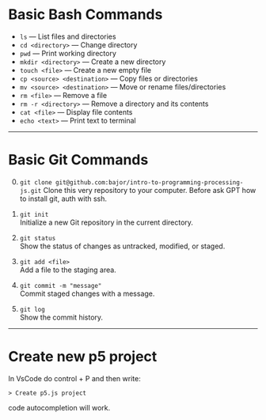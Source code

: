 
# Basic Bash Commands

- `ls` — List files and directories  
- `cd <directory>` — Change directory  
- `pwd` — Print working directory  
- `mkdir <directory>` — Create a new directory  
- `touch <file>` — Create a new empty file  
- `cp <source> <destination>` — Copy files or directories  
- `mv <source> <destination>` — Move or rename files/directories  
- `rm <file>` — Remove a file  
- `rm -r <directory>` — Remove a directory and its contents  
- `cat <file>` — Display file contents  
- `echo <text>` — Print text to terminal  

---

# Basic Git Commands


0. `git clone git@github.com:bajor/intro-to-programming-processing-js.git`
   Clone this very repository to your computer. Before ask GPT how to install git, auth with ssh.

1. `git init`  
   Initialize a new Git repository in the current directory.

2. `git status`  
   Show the status of changes as untracked, modified, or staged.

3. `git add <file>`  
   Add a file to the staging area.

4. `git commit -m "message"`  
   Commit staged changes with a message.

5. `git log`  
   Show the commit history.

---

# Create new p5 project

In VsCode do control + P and then write:

`> Create p5.js project`

code autocompletion will work.

